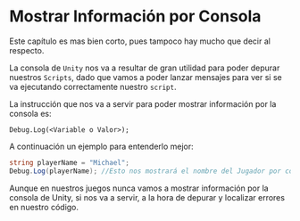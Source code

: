 # Mostrar Información por Consola

Este capítulo es mas bien corto, pues tampoco hay mucho que decir al respecto.

La consola de `Unity` nos va a resultar de gran utilidad para poder depurar nuestros `Scripts`, dado que vamos a poder lanzar mensajes para ver si se va ejecutando correctamente nuestro `script`.

La instrucción que nos va a servir para poder mostrar información por la consola es:

```
Debug.Log(<Variable o Valor>);
```

A continuación un ejemplo para entenderlo mejor:

```c#
string playerName = "Michael";
Debug.Log(playerName); //Esto nos mostrará el nombre del Jugador por consola
```

Aunque en nuestros juegos nunca vamos a mostrar información por la consola de Unity, si nos va a servir, a la hora de depurar y localizar errores en nuestro código.